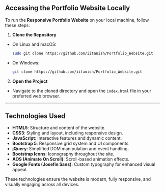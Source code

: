 ## Accessing the Portfolio Website Locally

To run the **Responsive Portfolio Website** on your local machine, follow these steps:

1. **Clone the Repository**

- On Linux and macOS:
  ```bash
  sudo git clone https://github.com/iitanish/Portfolio_Website.git
  ```
- On Windows:
  ```bash
  git clone https://github.com/iitanish/Portfolio_Website.git
  ```

2. **Open the Project**

- Navigate to the cloned directory and open the `index.html` file in your preferred web browser.

---

## Technologies Used

- **HTML5**: Structure and content of the website.
- **CSS3**: Styling and layout, including responsive design.
- **JavaScript**: Interactive features and dynamic content.
- **Bootstrap 5**: Responsive grid system and UI components.
- **jQuery**: Simplified DOM manipulation and event handling.
- **Bootstrap Icons**: Iconography throughout the site.
- **AOS (Animate On Scroll)**: Scroll-based animation effects.
- **Google Fonts (Josefin Sans)**: Custom typography for enhanced visual appeal.

These technologies ensure the website is modern, fully responsive, and visually engaging across all devices.
